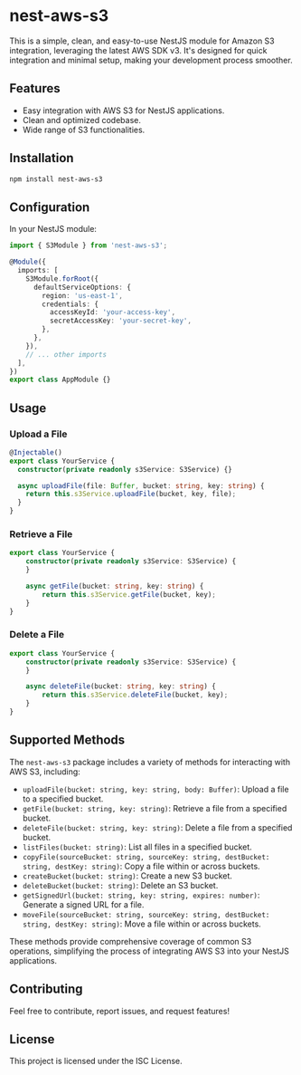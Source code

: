 # nest-aws-s3

This is a simple, clean, and easy-to-use NestJS module for Amazon S3 integration, leveraging the latest AWS SDK v3. It's designed for quick integration and minimal setup, making your development process smoother.

## Features

- Easy integration with AWS S3 for NestJS applications.
- Clean and optimized codebase.
- Wide range of S3 functionalities.

## Installation

```bash
npm install nest-aws-s3
```

## Configuration

In your NestJS module:

```typescript
import { S3Module } from 'nest-aws-s3';

@Module({
  imports: [
    S3Module.forRoot({
      defaultServiceOptions: {
        region: 'us-east-1',
        credentials: {
          accessKeyId: 'your-access-key',
          secretAccessKey: 'your-secret-key',
        },
      },
    }),
    // ... other imports
  ],
})
export class AppModule {}
```

## Usage
### Upload a File

```typescript
@Injectable()
export class YourService {
  constructor(private readonly s3Service: S3Service) {}

  async uploadFile(file: Buffer, bucket: string, key: string) {
    return this.s3Service.uploadFile(bucket, key, file);
  }
}
```

### Retrieve a File

```typescript
export class YourService {
    constructor(private readonly s3Service: S3Service) {
    }

    async getFile(bucket: string, key: string) {
        return this.s3Service.getFile(bucket, key);
    }
}
```

### Delete a File

```typescript
export class YourService {
    constructor(private readonly s3Service: S3Service) {
    }

    async deleteFile(bucket: string, key: string) {
        return this.s3Service.deleteFile(bucket, key);
    }
}
```
## Supported Methods

The `nest-aws-s3` package includes a variety of methods for interacting with AWS S3, including:

- `uploadFile(bucket: string, key: string, body: Buffer)`: Upload a file to a specified bucket.
- `getFile(bucket: string, key: string)`: Retrieve a file from a specified bucket.
- `deleteFile(bucket: string, key: string)`: Delete a file from a specified bucket.
- `listFiles(bucket: string)`: List all files in a specified bucket.
- `copyFile(sourceBucket: string, sourceKey: string, destBucket: string, destKey: string)`: Copy a file within or across buckets.
- `createBucket(bucket: string)`: Create a new S3 bucket.
- `deleteBucket(bucket: string)`: Delete an S3 bucket.
- `getSignedUrl(bucket: string, key: string, expires: number)`: Generate a signed URL for a file.
- `moveFile(sourceBucket: string, sourceKey: string, destBucket: string, destKey: string)`: Move a file within or across buckets.

These methods provide comprehensive coverage of common S3 operations, simplifying the process of integrating AWS S3 into your NestJS applications.


## Contributing
Feel free to contribute, report issues, and request features!

## License
This project is licensed under the ISC License.
